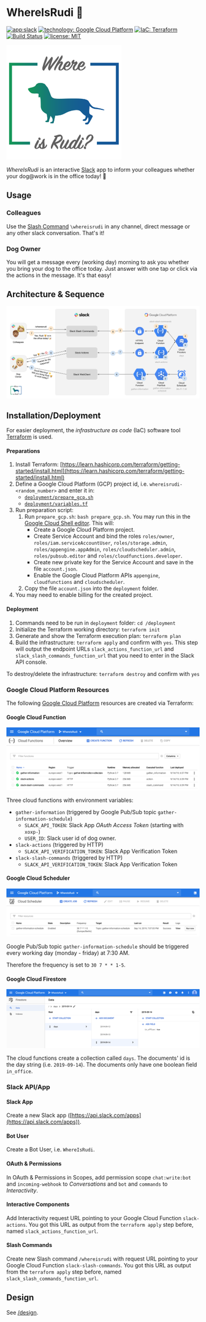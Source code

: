 # WhereIsRudi :dog:

[![app:slack](https://img.shields.io/badge/app-Slack-611f69.svg)](https://slack.com)
[![technology: Google Cloud Platform](https://img.shields.io/badge/technology-Google_Cloud_Platform-1a73e8.svg)](https://cloud.google.com)
[![IaC: Terraform](https://img.shields.io/badge/IaC-Terraform-5c4ee5.svg)](./deployment/main.tf)
[![Build Status](https://travis-ci.com/FranzDiebold/where-is-rudi.svg?branch=master)](https://travis-ci.com/FranzDiebold/where-is-rudi)
[![license: MIT](https://img.shields.io/badge/license-MIT-brightgreen.svg)](./LICENSE.md)

<img src="./design/WhereIsRudi_logo.png" width="300px">

*WhereIsRudi* is an interactive [Slack](https://slack.com) app to inform your colleagues whether your dog@work is in the office today! :tada:


## Usage

### Colleagues

Use the [Slash Command](https://api.slack.com/slash-commands) `\whereisrudi` in any channel, direct message or any other slack conversation. That's it!

### Dog Owner

You will get a message every (working day) morning to ask you whether you bring your dog to the office today. Just answer with one tap or click via the actions in the message. It's that easy!

## Architecture & Sequence

![WhereIsRudi architecture](./images/WhereIsRudi_architecture.jpg)


## Installation/Deployment

For easier deployment, the *infrastructure as code* (IaC) software tool [Terraform](https://www.terraform.io/) is used.

#### Preparations

1. Install Terraform: [https://learn.hashicorp.com/terraform/getting-started/install.html](https://learn.hashicorp.com/terraform/getting-started/install.html)
2. Define a Google Cloud Platform (GCP) project id, i.e. `whereisrudi-<random_number>` and enter it in:
    - [`deployment/prepare_gcp.sh`](./deployment/prepare_gcp.sh)
    - [`deployment/variables.tf`](./deployment/variables.tf)
3. Run preparation script:
    1. Run `prepare_gcp.sh`: `bash prepare_gcp.sh`. You may run this in the [Google Cloud Shell editor](https://ssh.cloud.google.com/cloudshell/editor). This will:
        - Create a Google Cloud Platform project.
        - Create Service Account and bind the roles `roles/owner`, `roles/iam.serviceAccountUser`, `roles/storage.admin`, `roles/appengine.appAdmin`, `roles/cloudscheduler.admin`, `roles/pubsub.editor` and `roles/cloudfunctions.developer`.
        - Create new private key for the Service Account and save in the file `account.json`.
        - Enable the Google Cloud Platform APIs `appengine`, `cloudfunctions` and `cloudscheduler`.
    2. Copy the file `account.json` into the `deployment` folder.
3. You may need to enable billing for the created project.

#### Deployment

1. Commands need to be run in `deployment` folder: `cd /deployment`
2. Initialize the Terraform working directory: `terraform init`
3. Generate and show the Terraform execution plan: `terraform plan`
4. Build the infrastructure: `terraform apply` and confirm with `yes`. This step will output the endpoint URLs `slack_actions_function_url` and `slack_slash_commands_function_url` that you need to enter in the Slack API console.

To destroy/delete the infrastructure: `terraform destroy` and confirm with `yes`

### Google Cloud Platform Resources

The following [Google Cloud Platform](https://console.cloud.google.com) resources are created via Terraform:

#### Google Cloud Function

![Google Cloud Functions](./images/google-cloud-functions.png)

Three cloud functions with environment variables:
- `gather-information` (triggered by Google Pub/Sub topic `gather-information-schedule`)
    - `SLACK_API_TOKEN`: Slack App *OAuth Access Token* (starting with `xoxp-`)
    - `USER_ID`: Slack user id of dog owner.
- `slack-actions` (triggered by HTTP)
    - `SLACK_API_VERIFICATION_TOKEN`: Slack App Verification Token
- `slack-slash-commands` (triggered by HTTP)
    - `SLACK_API_VERIFICATION_TOKEN`: Slack App Verification Token

#### Google Cloud Scheduler

![Google Cloud Scheduler](./images/google-cloud-scheduler.png)

Google Pub/Sub topic `gather-information-schedule` should be triggered every working day (monday - friday) at 7:30 AM.

Therefore the frequency is set to `30 7 * * 1-5`.

#### Google Cloud Firestore

![Google Cloud Firestore](./images/google-cloud-firestore.png)

The cloud functions create a collection called `days`. The documents' id is the day string (i.e. `2019-09-14`). The documents only have one boolean field `in_office`.

### Slack API/App

#### Slack App

Create a new Slack app ([https://api.slack.com/apps](https://api.slack.com/apps)).

#### Bot User

Create a Bot User, i.e. `WhereIsRudi`.

#### OAuth & Permissions

In OAuth & Permissions in Scopes, add permission scope `chat:write:bot` and `incoming-webhook` to *Conversations* and `bot` and `commands` to *Interactivity*.

#### Interactive Components

Add Interactivity request URL pointing to your Google Cloud Function `slack-actions`. You got this URL as output from the `terraform apply` step before, named `slack_actions_function_url`.

#### Slash Commands

Create new Slash command `/whereisrudi` with request URL pointing to your Google Cloud Function `slack-slash-commands`. You got this URL as output from the `terraform apply` step before, named `slack_slash_commands_function_url`.


## Design

See [/design](./design/).
